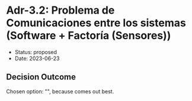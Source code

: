 # Adr-3.2: Problema de Comunicaciones entre los sistemas (Software + Factoría (Sensores))

* Status: proposed
* Date: 2023-06-23

## Decision Outcome

Chosen option: "", because comes out best.

